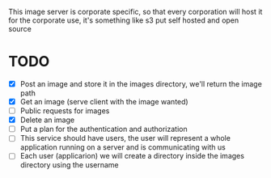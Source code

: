 This image server is corporate specific, so that every corporation will host it for the corporate use, it's something like s3 put self hosted and open source

# TODO
- [x] Post an image and store it in the images directory, we'll return the image path
- [x] Get an image (serve client with the image wanted)
- [ ] Public requests for images
- [x] Delete an image
- [ ] Put a plan for the authentication and authorization
- [ ] This service should have users, the user will represent a whole application running on a server and is communicating with us
- [ ] Each user (applicarion) we will create a directory inside the images directory using the username

